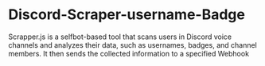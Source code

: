 # Discord-Scraper-username-Badge
 Scrapper.js is a selfbot-based tool that scans users in Discord voice channels and analyzes their data, such as usernames, badges, and channel members. It then sends the collected information to a specified Webhook

